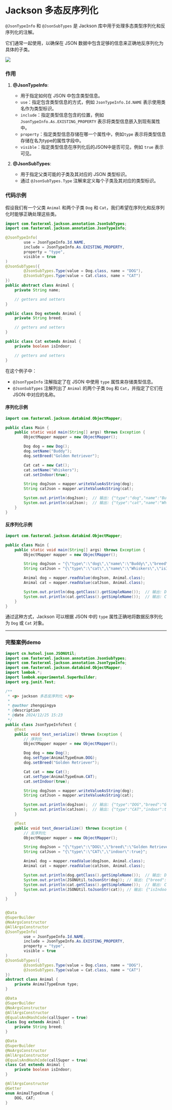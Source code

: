 # Jackson 多态反序列化

`@JsonTypeInfo` 和 `@JsonSubTypes` 是 Jackson 库中用于处理多态类型序列化和反序列化的注解。

它们通常一起使用，以确保在 JSON 数据中包含足够的信息来正确地反序列化为具体的子类。

![](./images/37-Jackson-多态反序列化-1735114213030.png)


### 作用

1. **@JsonTypeInfo**:
    - 用于指定如何在 JSON 中包含类型信息。
    - `use`：指定包含类型信息的方式，例如 `JsonTypeInfo.Id.NAME` 表示使用类名作为类型标识。
    - `include`：指定类型信息包含的位置，例如 `JsonTypeInfo.As.EXISTING_PROPERTY` 表示将类型信息嵌入到现有属性中。
    - `property`：指定类型信息存储在哪一个属性中，例如`type` 表示将类型信息存储在名为type的属性字段中。
    - `visible`：指定类型信息在序列化后的JSON中是否可见，例如 `true` 表示可见。

2. **@JsonSubTypes**:
    - 用于指定父类可能的子类及其对应的 JSON 类型标识。
    - 通过 `@JsonSubTypes.Type` 注解来定义每个子类及其对应的类型标识。

### 代码示例

假设我们有一个父类 `Animal` 和两个子类 `Dog` 和 `Cat`，我们希望在序列化和反序列化时能够正确处理这些类。

```java
import com.fasterxml.jackson.annotation.JsonSubTypes;
import com.fasterxml.jackson.annotation.JsonTypeInfo;

@JsonTypeInfo(
        use = JsonTypeInfo.Id.NAME,
        include = JsonTypeInfo.As.EXISTING_PROPERTY,
        property = "type",
        visible = true
)
@JsonSubTypes({
        @JsonSubTypes.Type(value = Dog.class, name = "DOG"),
        @JsonSubTypes.Type(value = Cat.class, name = "CAT")
})
public abstract class Animal {
    private String name;

    // getters and setters
}

public class Dog extends Animal {
    private String breed;

    // getters and setters
}

public class Cat extends Animal {
    private boolean isIndoor;

    // getters and setters
}
```

在这个例子中：

- `@JsonTypeInfo` 注解指定了在 JSON 中使用 `type` 属性来存储类型信息。
- `@JsonSubTypes` 注解列出了 `Animal` 的两个子类 `Dog` 和 `Cat`，并指定了它们在 JSON 中对应的名称。

#### 序列化示例

```java
import com.fasterxml.jackson.databind.ObjectMapper;

public class Main {
    public static void main(String[] args) throws Exception {
        ObjectMapper mapper = new ObjectMapper();

        Dog dog = new Dog();
        dog.setName("Buddy");
        dog.setBreed("Golden Retriever");

        Cat cat = new Cat();
        cat.setName("Whiskers");
        cat.setIndoor(true);

        String dogJson = mapper.writeValueAsString(dog);
        String catJson = mapper.writeValueAsString(cat);

        System.out.println(dogJson);  // 输出: {"type":"dog","name":"Buddy","breed":"Golden Retriever"}
        System.out.println(catJson);  // 输出: {"type":"cat","name":"Whiskers","isIndoor":true}
    }
}
```

#### 反序列化示例

```java
import com.fasterxml.jackson.databind.ObjectMapper;

public class Main {
    public static void main(String[] args) throws Exception {
        ObjectMapper mapper = new ObjectMapper();

        String dogJson = "{\"type\":\"dog\",\"name\":\"Buddy\",\"breed\":\"Golden Retriever\"}";
        String catJson = "{\"type\":\"cat\",\"name\":\"Whiskers\",\"isIndoor\":true}";

        Animal dog = mapper.readValue(dogJson, Animal.class);
        Animal cat = mapper.readValue(catJson, Animal.class);

        System.out.println(dog.getClass().getSimpleName());  // 输出: Dog
        System.out.println(cat.getClass().getSimpleName());  // 输出: Cat
    }
}
```

通过这种方式，Jackson 可以根据 JSON 中的 `type` 属性正确地将数据反序列化为 `Dog` 或 `Cat` 对象。

---

### 完整案例demo

```java
import cn.hutool.json.JSONUtil;
import com.fasterxml.jackson.annotation.JsonSubTypes;
import com.fasterxml.jackson.annotation.JsonTypeInfo;
import com.fasterxml.jackson.databind.ObjectMapper;
import lombok.*;
import lombok.experimental.SuperBuilder;
import org.junit.Test;

/**
 * <p> jackson 多态反序列化 </p>
 *
 * @author zhengqingya
 * @description
 * @date 2024/12/25 15:23
 */
public class JsonTypeInfoTest {
    @Test
    public void test_serialize() throws Exception {
        // 序列化
        ObjectMapper mapper = new ObjectMapper();

        Dog dog = new Dog();
        dog.setType(AnimalTypeEnum.DOG);
        dog.setBreed("Golden Retriever");

        Cat cat = new Cat();
        cat.setType(AnimalTypeEnum.CAT);
        cat.setIndoor(true);

        String dogJson = mapper.writeValueAsString(dog);
        String catJson = mapper.writeValueAsString(cat);

        System.out.println(dogJson);  // 输出: {"type":"DOG","breed":"Golden Retriever"}
        System.out.println(catJson);  // 输出: {"type":"CAT","indoor":true}
    }

    @Test
    public void test_deserialize() throws Exception {
        // 反序列化
        ObjectMapper mapper = new ObjectMapper();

        String dogJson = "{\"type\":\"DOG\",\"breed\":\"Golden Retriever\"}";
        String catJson = "{\"type\":\"CAT\",\"indoor\":true}";

        Animal dog = mapper.readValue(dogJson, Animal.class);
        Animal cat = mapper.readValue(catJson, Animal.class);

        System.out.println(dog.getClass().getSimpleName());  // 输出: Dog
        System.out.println(JSONUtil.toJsonStr(dog)); // 输出: {"breed":"Golden Retriever","type":"DOG"}
        System.out.println(cat.getClass().getSimpleName());  // 输出: Cat
        System.out.println(JSONUtil.toJsonStr(cat)); // 输出: {"isIndoor":true,"type":"CAT"}
    }
}


@Data
@SuperBuilder
@NoArgsConstructor
@AllArgsConstructor
@JsonTypeInfo(
        use = JsonTypeInfo.Id.NAME,
        include = JsonTypeInfo.As.EXISTING_PROPERTY,
        property = "type",
        visible = true
)
@JsonSubTypes({
        @JsonSubTypes.Type(value = Dog.class, name = "DOG"),
        @JsonSubTypes.Type(value = Cat.class, name = "CAT")
})
abstract class Animal {
    private AnimalTypeEnum type;
}

@Data
@SuperBuilder
@NoArgsConstructor
@AllArgsConstructor
@EqualsAndHashCode(callSuper = true)
class Dog extends Animal {
    private String breed;
}

@Data
@SuperBuilder
@NoArgsConstructor
@AllArgsConstructor
@EqualsAndHashCode(callSuper = true)
class Cat extends Animal {
    private boolean isIndoor;
}

@AllArgsConstructor
@Getter
enum AnimalTypeEnum {
    DOG, CAT;
}
```
